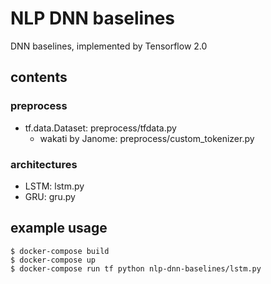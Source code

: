 # NLP DNN baselines
DNN baselines, implemented by Tensorflow 2.0

## contents
### preprocess
- tf.data.Dataset: preprocess/tfdata.py
    - wakati by Janome: preprocess/custom_tokenizer.py
### architectures
- LSTM: lstm.py
- GRU: gru.py

## example usage
```
$ docker-compose build
$ docker-compose up
$ docker-compose run tf python nlp-dnn-baselines/lstm.py
```